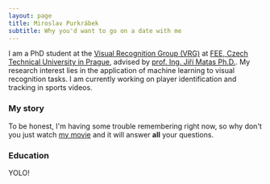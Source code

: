 ```yaml
---
layout: page
title: Miroslav Purkrábek
subtitle: Why you'd want to go on a date with me
---
```


I am a PhD student at the <a href='https://vrg.fel.cvut.cz/'>Visual Recognition Group (VRG)</a> at <a href='https://fel.cvut.cz/en'>FEE, Czech Technical University in Prague</a>, advised by <a href="https://cmp.felk.cvut.cz/~matas/">prof. Ing. Jiří Matas Ph.D.</a>. My research interest lies in the application of machine learning to visual recognition tasks. I am currently working on player identification and tracking in sports videos. 


### My story

To be honest, I'm having some trouble remembering right now, so why don't you just watch [my movie](https://en.wikipedia.org/wiki/The_Princess_Bride_%28film%29) and it will answer **all** your questions.

### Education

YOLO!